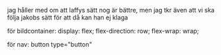 jag håller med om att laffys sätt nog är bättre, men jag tkr även att vi ska följa jakobs sätt för att då kan han ej klaga

för bildcontainer:
display: flex;
flex-direction: row;
flex-wrap: wrap;

för nav:
button type="button"
